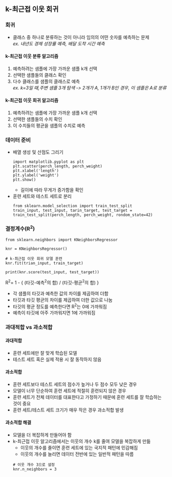 ## k-최근접 이웃 회귀
### 회귀
- 클래스 중 하나로 분류하는 것이 아니라 임의의 어떤 숫자를 예측하는 문제  
*ex. 내년도 경제 성장률 예측, 배달 도착 시간 예측*
#### k-최근접 이웃 분류 알고리즘
1. 예측하려는 샘플에 가장 가까운 샘플 k개 선택
2. 선택한 샘플들의 클래스 확인
3. 다수 클래스를 샘플의 클래스로 예측  
*ex. k=3일 때,주변 샘플 3개 탐색 -> 2개가 A, 1개가 B인 경우, 이 샘플은 A로 분류*
#### k-최근접 이웃 회귀 알고리즘
1. 예측하려는 샘플에 가장 가까운 샘플 k개 선택
2. 선택한 샘플들의 수치 확인
3. 이 수치들의 평균을 샘플의 수치로 예측
### 데이터 준비
- 배열 생성 및 산점도 그리기
  ```
  import matplotlib.pyplot as plt
  plt.scatter(perch_length, perch_weight)
  plt.xlabel('length')
  plt.ylabel('weight')
  plt.show()
  ```
  - 길이에 따라 무게가 증가함을 확인
- 훈련 세트와 테스트 세트로 분리
  ```
  from sklearn.model_selection import train_test_split
  train_input, test_input, tarin_target, test_target = train_test_split(perch_length, perch_weight, rondom_state=42)
  ```
### 결정계수(R<sup>2</sup>)
```
from sklearn.neighbors import KNeighborsRegressor

knr = KNeighborsRegressor()

# k-최근접 이웃 회귀 모델 훈련
knr.fit(trian_input, train_target)

print(knr.score(test_input, test_target))
```
R<sup>2</sup>= 1 - { (타깃-예측<sup>2</sup>의 합) / (타깃-평균<sup>2</sup>의 합) }
- 각 샘플의 타깃과 예측한 값의 차이를 제곱하여 더함
- 타깃과 타깃 평균의 차이를 제곱하여 더한 값으로 나눔
- 타깃의 평균 정도를 예측한다면 R<sup>2</sup>는 0에 가까워짐
- 예측이 타깃에 아주 가까워지면 1에 가까워짐
### 과대적합 vs 과소적합
#### 과대적합
- 훈련 세트에만 잘 맞게 학습된 모델
- 테스트 세트 혹은 실제 적용 시 잘 동작하지 않음
#### 과소적합
- 훈련 세트보다 테스트 세트의 점수가 높거나 두 점수 모두 낮은 경우
- 모델이 너무 단순하여 훈련 세트에 적절히 훈련되지 않은 경우
- 훈련 세트가 전체 데이터를 대표한다고 가정하기 때문에 훈련 세트를 잘 학습하는 것이 중요
- 훈련 세트/테스트 세트 크기가 매우 작은 경우 과소적합 발생
#### 과소적합 해결
- 모델을 더 복잡하게 만들어야 함
- k-최근접 이웃 알고리즘에서는 이웃의 개수 k를 줄여 모델을 복잡하게 만듦
  - 이웃의 개수를 줄이면 훈련 세트에 있는 국지적 패턴에 민감해짐
  - 이웃의 개수를 늘리면 데이터 전반에 있는 일반적 패턴을 따름
  ```
  # 이웃 개수 3으로 설정
  knr.n_neighbors = 3
  ```
